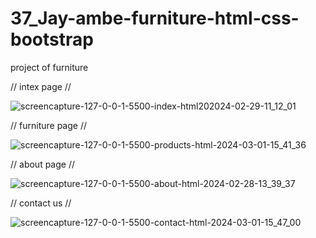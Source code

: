 # 37_Jay-ambe-furniture-html-css-bootstrap
 project of furniture 

// intex page //

![screencapture-127-0-0-1-5500-index-html202024-02-29-11_12_01](https://github.com/Jeel1312/37_Jay-ambe-furniture-html-css-bootstrap/assets/153166867/f5b20d8a-5d73-4ddf-a130-873b53c15336)

// furniture page //

![screencapture-127-0-0-1-5500-products-html-2024-03-01-15_41_36](https://github.com/Jeel1312/37_Jay-ambe-furniture-html-css-bootstrap/assets/153166867/2e5d275a-c329-40ad-9ec9-7b16f213ccfb)

// about page //

![screencapture-127-0-0-1-5500-about-html-2024-02-28-13_39_37](https://github.com/Jeel1312/37_Jay-ambe-furniture-html-css-bootstrap/assets/153166867/956287f9-3c3b-4bf2-b7c5-8b1eff2636b4)

// contact us //

![screencapture-127-0-0-1-5500-contact-html-2024-03-01-15_47_00](https://github.com/Jeel1312/37_Jay-ambe-furniture-html-css-bootstrap/assets/153166867/a127d507-5b04-4982-86ed-3b8e40e4d3ad)

